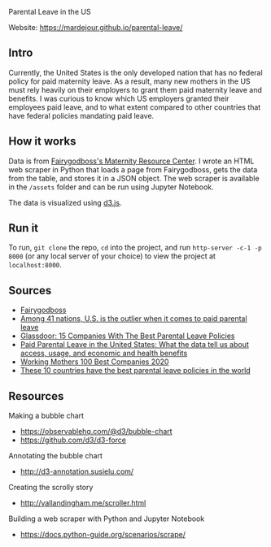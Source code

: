 Parental Leave in the US

Website: https://mardejour.github.io/parental-leave/

## Intro
Currently, the United States is the only developed nation that has no federal policy for paid maternity leave. As a result, many new mothers in the US must rely heavily on their employers to grant them paid maternity leave and benefits. I was curious to know which US employers granted their employees paid leave, and to what extent compared to other countries that have federal policies mandating paid leave.

## How it works
Data is from [Fairygodboss's Maternity Resource Center](https://fairygodboss.com/maternity-leave-resource-center). I wrote an HTML web scraper in Python that loads a page from Fairygodboss, gets the data from the table, and stores it in a JSON object. The web scraper is available in the `/assets` folder and can be run using Jupyter Notebook.

The data is visualized using [d3.js](https://d3js.org/).

## Run it
To run, `git clone` the repo, `cd` into the project, and run `http-server -c-1 -p 8000` (or any local server of your choice) to view the project at `localhost:8000`.

## Sources
- [Fairygodboss](https://fairygodboss.com/maternity-leave-resource-center)
- [Among 41 nations, U.S. is the outlier when it comes to paid parental leave](http://www.pewresearch.org/fact-tank/2016/09/26/u-s-lacks-mandated-paid-parental-leave/)
- [Glassdoor: 15 Companies With The Best Parental Leave Policies](https://www.glassdoor.com/blog/best-parental-leave-policies/)
- [Paid Parental Leave in the United States: What the data tell us about access, usage, and economic and health benefits](https://iwpr.org/wp-content/uploads/wpallimport/files/iwpr-export/publications/B334-Paid%20Parental%20Leave%20in%20the%20United%20States.pdf)
- [Working Mothers 100 Best Companies 2020](https://www.workingmother.com/working-mother-100-best-companies-winners-2020)
- [These 10 countries have the best parental leave policies in the world](https://www.businessinsider.com/countries-with-best-parental-leave-2016-8)

## Resources
Making a bubble chart
- https://observablehq.com/@d3/bubble-chart
- https://github.com/d3/d3-force

Annotating the bubble chart
- http://d3-annotation.susielu.com/

Creating the scrolly story
- http://vallandingham.me/scroller.html

Building a web scraper with Python and Jupyter Notebook
- https://docs.python-guide.org/scenarios/scrape/
